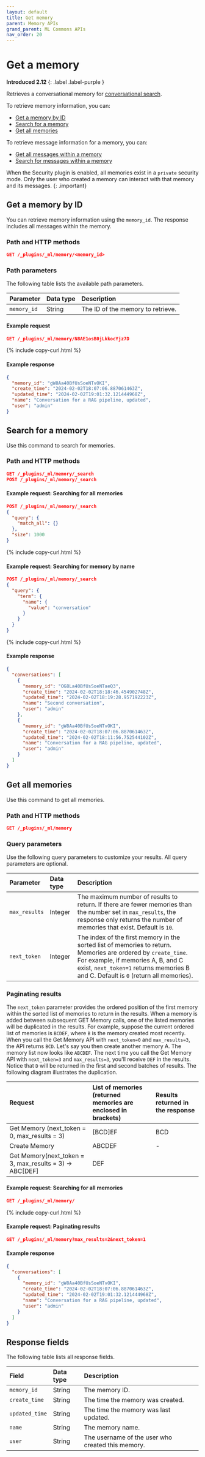 ```yaml
---
layout: default
title: Get memory
parent: Memory APIs
grand_parent: ML Commons APIs
nav_order: 20
---
```


# Get a memory
**Introduced 2.12**
{: .label .label-purple }

Retrieves a conversational memory for [conversational search]({{site.url}}{{site.baseurl}}/search-plugins/conversational-search/). 

To retrieve memory information, you can:

- [Get a memory by ID](#get-a-memory-by-id)
- [Search for a memory](#search-for-a-memory)
- [Get all memories](#get-all-memories)

To retrieve message information for a memory, you can:

- [Get all messages within a memory]({{site.url}}{{site.baseurl}}/ml-commons-plugin/api/memory-apis/get-message#get-all-messages-within-a-memory) 
- [Search for messages within a memory]({{site.url}}{{site.baseurl}}/ml-commons-plugin/api/memory-apis/get-message#search-for-messages-within-a-memory)

When the Security plugin is enabled, all memories exist in a `private` security mode. Only the user who created a memory can interact with that memory and its messages.
{: .important}

## Get a memory by ID

You can retrieve memory information using the `memory_id`. The response includes all messages within the memory.

### Path and HTTP methods

```json
GET /_plugins/_ml/memory/<memory_id>
```
### Path parameters

The following table lists the available path parameters.

Parameter | Data type | Description
:--- | :--- | :---
`memory_id` | String | The ID of the memory to retrieve.

#### Example request

```json
GET /_plugins/_ml/memory/N8AE1osB0jLkkocYjz7D
```
{% include copy-curl.html %}

#### Example response

```json
{
  "memory_id": "gW8Aa40BfUsSoeNTvOKI",
  "create_time": "2024-02-02T18:07:06.887061463Z",
  "updated_time": "2024-02-02T19:01:32.121444968Z",
  "name": "Conversation for a RAG pipeline, updated",
  "user": "admin"
}
```

## Search for a memory

Use this command to search for memories.

### Path and HTTP methods

```json
GET /_plugins/_ml/memory/_search
POST /_plugins/_ml/memory/_search
```

#### Example request: Searching for all memories

```json
POST /_plugins/_ml/memory/_search
{
  "query": {
    "match_all": {}
  },
  "size": 1000
}
```
{% include copy-curl.html %}

#### Example request: Searching for memory by name

```json
POST /_plugins/_ml/memory/_search
{
  "query": {
    "term": {
      "name": {
        "value": "conversation"
      }
    }
  }
}
```
{% include copy-curl.html %}

#### Example response

```json
{
  "conversations": [
    {
      "memory_id": "OG8La40BfUsSoeNTaeQ3",
      "create_time": "2024-02-02T18:18:46.454902748Z",
      "updated_time": "2024-02-02T18:19:28.957192223Z",
      "name": "Second conversation",
      "user": "admin"
    },
    {
      "memory_id": "gW8Aa40BfUsSoeNTvOKI",
      "create_time": "2024-02-02T18:07:06.887061463Z",
      "updated_time": "2024-02-02T18:11:56.752544102Z",
      "name": "Conversation for a RAG pipeline, updated",
      "user": "admin"
    }
  ]
}
```

## Get all memories

Use this command to get all memories.

### Path and HTTP methods

```json
GET /_plugins/_ml/memory
```

### Query parameters

Use the following query parameters to customize your results. All query parameters are optional.

Parameter | Data type | Description
:--- | :--- | :---
`max_results` | Integer | The maximum number of results to return. If there are fewer memories than the number set in `max_results`, the response only returns the number of memories that exist. Default is `10`.
`next_token` | Integer | The index of the first memory in the sorted list of memories to return. Memories are ordered by `create_time`. For example, if memories A, B, and C exist, `next_token=1` returns memories B and C. Default is `0` (return all memories).

### Paginating results

The `next_token` parameter provides the ordered position of the first memory within the sorted list of memories to return in the results. When a memory is added between subsequent GET Memory calls, one of the listed memories will be duplicated in the results. For example, suppose the current ordered list of memories is `BCDEF`, where `B` is the memory created most recently. When you call the Get Memory API with `next_token=0` and `max_results=3`, the API returns `BCD`. Let's say you then create another memory A. The memory list now looks like `ABCDEF`. The next time you call the Get Memory API with `next_token=3` and `max_results=3`, you'll receive `DEF` in the results. Notice that `D` will be returned in the first and second batches of results. The following diagram illustrates the duplication.

Request | List of memories (returned memories are enclosed in brackets) | Results returned in the response
:--- | :--- | :---
Get Memory (next_token = 0, max_results = 3) | [BCD]EF | BCD
Create Memory            | ABCDEF | -
Get Memory(next_token = 3, max_results = 3) -> ABC[DEF] | DEF


#### Example request: Searching for all memories

```json
GET /_plugins/_ml/memory/
```
{% include copy-curl.html %}

#### Example request: Paginating results

```json
GET /_plugins/_ml/memory?max_results=2&next_token=1
```

#### Example response

```json
{
  "conversations": [
    {
      "memory_id": "gW8Aa40BfUsSoeNTvOKI",
      "create_time": "2024-02-02T18:07:06.887061463Z",
      "updated_time": "2024-02-02T19:01:32.121444968Z",
      "name": "Conversation for a RAG pipeline, updated",
      "user": "admin"
    }
  ]
}
```

## Response fields

The following table lists all response fields.

| Field | Data type | Description |
| :--- | :--- | :--- |
| `memory_id` | String | The memory ID. |
| `create_time` | String | The time the memory was created. |
| `updated_time` | String | The time the memory was last updated. |
| `name` | String | The memory name. |
| `user` | String | The username of the user who created this memory. |